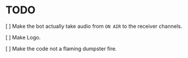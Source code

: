 # TODO

[ ] Make the bot actually take audio from `ON AIR` to the receiver channels.

[ ] Make Logo.

[ ] Make the code not a flaming dumpster fire.
